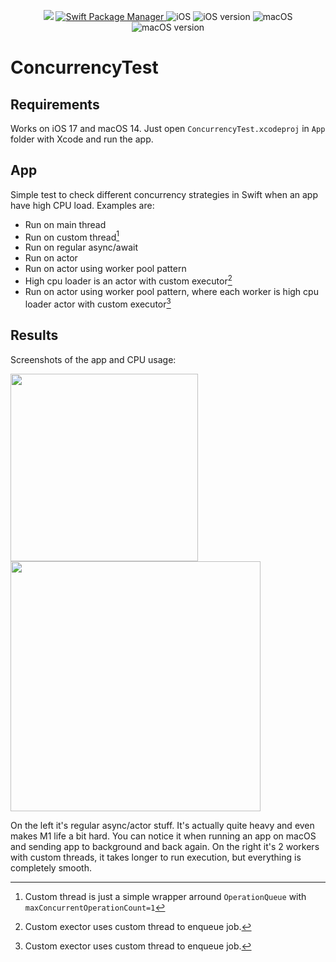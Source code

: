 <p align="center">
    <img src="https://img.shields.io/badge/Swift-5.9-orange.svg" />
    <a href="https://swift.org/package-manager">
        <img src="https://img.shields.io/badge/swiftpm-compatible-brightgreen.svg?style=flat" alt="Swift Package Manager" />
    </a>
     <img src="https://img.shields.io/badge/platforms-ios-brightgreen.svg?style=flat" alt="iOS" />
     <img src="https://img.shields.io/badge/iOS-%3E%3D17.0-brightgreen" alt="iOS version"/>
     <img src="https://img.shields.io/badge/platforms-macos-brightgreen.svg?style=flat" alt="macOS" />
     <img src="https://img.shields.io/badge/macOS-%3E%3D14.0-brightgreen" alt="macOS version"/>
</p>

# ConcurrencyTest

## Requirements
Works on iOS 17 and macOS 14. Just open `ConcurrencyTest.xcodeproj` in `App` folder with Xcode and run the app.

## App
Simple test to check different concurrency strategies in Swift when an app have high CPU load.
Examples are:
* Run on main thread
* Run on custom thread[^1]
* Run on regular async/await
* Run on actor
* Run on actor using worker pool pattern
* High cpu loader is an actor with custom executor[^2]
* Run on actor using worker pool pattern, where each worker is high cpu loader actor with custom executor[^2]

## Results
Screenshots of the app and CPU usage:

<img src="https://github.com/akbashev/ConcurrencyTest/assets/5507330/97a83521-cf52-474a-ae39-fd39d0c5ccaa" width="300">

<img src="https://github.com/akbashev/ConcurrencyTest/assets/5507330/92a951db-56a1-4258-a89a-61256f36fef4" width="400">

On the left it's regular async/actor stuff. It's actually quite heavy and even makes M1 life a bit hard. You can notice it when running an app on macOS and sending app to background and back again.
On the right it's 2 workers with custom threads, it takes longer to run execution, but everything is completely smooth.

[^1]: Custom thread is just a simple wrapper arround `OperationQueue` with `maxConcurrentOperationCount=1`
[^2]: Custom exector uses custom thread to enqueue job.
